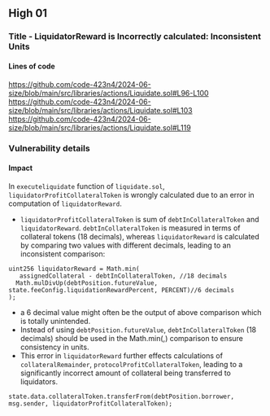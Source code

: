## High 01 
### Title - LiquidatorReward is Incorrectly calculated: Inconsistent Units 

 #### Lines of code
 https://github.com/code-423n4/2024-06-size/blob/main/src/libraries/actions/Liquidate.sol#L96-L100 https://github.com/code-423n4/2024-06-size/blob/main/src/libraries/actions/Liquidate.sol#L103 https://github.com/code-423n4/2024-06-size/blob/main/src/libraries/actions/Liquidate.sol#L119
 
 ### Vulnerability details
 #### Impact
 In `executeliquidate` function of `liquidate.sol`, `liquidatorProfitCollateralToken` is wrongly calculated due to an error in computation of `liquidatorReward`.
 
 * `liquidatorProfitCollateralToken` is sum of `debtInCollateralToken` and `liquidatorReward`. `debtInCollateralToken` is measured in terms of collateral tokens (18 decimals), whereas `liquidatorReward` is calculated by comparing two values with different decimals, leading to an inconsistent comparison:
 
 ```
 uint256 liquidatorReward = Math.min(
    assignedCollateral - debtInCollateralToken, //18 decimals
   Math.mulDivUp(debtPosition.futureValue, state.feeConfig.liquidationRewardPercent, PERCENT)//6 decimals
 );
 ```
 
 * a 6 decimal value might often be the output of above comparison which is totally unintended.
 * Instead of using `debtPosition.futureValue`,  `debtInCollateralToken` (18 decimals) should be used in the Math.min(,) comparison to ensure consistency in units.
 * This error in `liquidatorReward` further effects calculations of `collateralRemainder`, `protocolProfitCollateralToken`, leading to a significantly incorrect amount of collateral being transferred to liquidators.
 
 ```
 state.data.collateralToken.transferFrom(debtPosition.borrower, msg.sender, liquidatorProfitCollateralToken);
 ```

